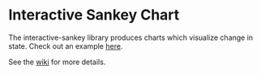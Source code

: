 # Interactive Sankey Chart
The interactive-sankey library produces charts which visualize change in state.  Check out an example [here](http://bl.ocks.org/samussiah/raw/1f590427123d7c421f57647ef2bc3487/).

See the [wiki](https://github.com/RhoInc/interactive-sankey/wiki) for more details.
